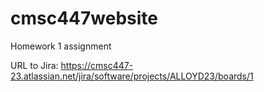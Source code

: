 # cmsc447website
Homework 1 assignment

URL to Jira: https://cmsc447-23.atlassian.net/jira/software/projects/ALLOYD23/boards/1
